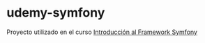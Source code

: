 # udemy-symfony

Proyecto utilizado en el curso [Introducción al Framework Symfony](https://www.udemy.com/course/aprende-symfony-framework-desde-cero/?referralCode=D9003ADC4AA1B767988C)
